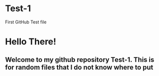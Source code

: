 # Test-1
First GitHub Test file
<h1>
 Hello There! 
</h1>
<h2>
 <p> Welcome to my github repository Test-1. This is for random files that I do not know where to put</p>
</h2>
